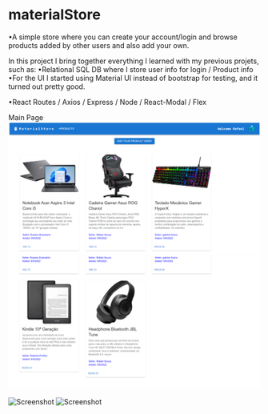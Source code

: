 # materialStore

•A simple store where you can create your account/login and browse products added by other users and also add your own.

In this project I bring together everything I learned with my previous projets, such as:
•Relational SQL DB where I store user info for login / Product info
•For the UI I started using Material UI instead of bootstrap for testing, and it turned out pretty good.

•React Routes / Axios / Express / Node / React-Modal / Flex

Main Page
![Screenshot](materialHomePreview2.png)
![Screenshot](materialHomePreview1.png)

![Screenshot](previewModal.png)
![Screenshot](previewSearch.png)
